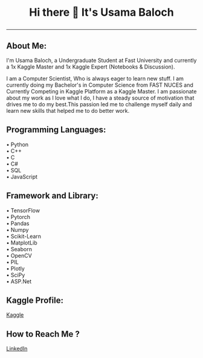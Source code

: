 # <div align="center">Hi there 👋 It's Usama Baloch <hr/></div>


## About Me:

I'm Usama Baloch, a Undergraduate Student at Fast University and currently a 1x Kaggle Master and 1x Kaggle Expert (Notebooks & Discussion).

I am a Computer Scientist, Who is always eager to learn new stuff. I am currently doing my Bachelor's in Computer Science from FAST NUCES and Currently Competing in Kaggle Platform as a Kaggle Master.
I am passionate about my work as I love what I do, I have a steady source of motivation that drives me to do my best.This passion led me to challenge myself daily and learn new skills that helped me to do better work. 


## Programming Languages:

• Python <br />
• C++ <br />
• C <br />
• C# <br />
• SQL <br />
• JavaScript <br />

## Framework and Library:

• TensorFlow <br />
• Pytorch <br />
• Pandas <br />
• Numpy <br />
• Scikit-Learn <br />
• MatplotLib <br />
• Seaborn <br />
• OpenCV <br />
• PIL <br />
• Plotly <br />
• SciPy <br />
• ASP.Net <br />


## Kaggle Profile:
[Kaggle](https://www.kaggle.com/usamabalochhh)


## How to Reach Me ?
[LinkedIn](https://www.linkedin.com/in/usama-baloch-b767bb211/)

